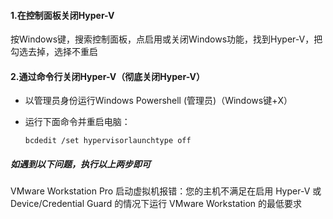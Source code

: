 #### 1.在控制面板关闭Hyper-V

按Windows键，搜索控制面板，点启用或关闭Windows功能，找到Hyper-V，把勾选去掉，选择不重启

#### 2.通过命令行关闭Hyper-V（彻底关闭Hyper-V）

- 以管理员身份运行Windows Powershell (管理员)（Windows键+X）

- 运行下面命令并重启电脑：

  ```
  bcdedit /set hypervisorlaunchtype off
  ```



##### 如遇到以下问题，执行以上两步即可

VMware Workstation Pro 启动虚拟机报错：您的主机不满足在启用 Hyper-V 或 Device/Credential Guard 的情况下运行 VMware Workstation 的最低要求
